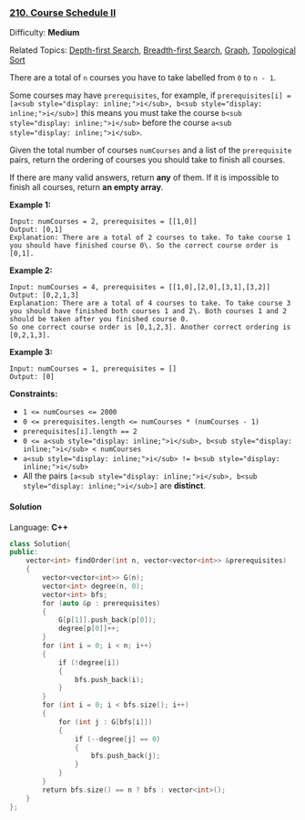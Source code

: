 ### [210\. Course Schedule II](https://leetcode.com/problems/course-schedule-ii/)

Difficulty: **Medium**

Related Topics: [Depth-first Search](https://leetcode.com/tag/depth-first-search/), [Breadth-first Search](https://leetcode.com/tag/breadth-first-search/), [Graph](https://leetcode.com/tag/graph/), [Topological Sort](https://leetcode.com/tag/topological-sort/)

There are a total of `n` courses you have to take labelled from `0` to `n - 1`.

Some courses may have `prerequisites`, for example, if `prerequisites[i] = [a<sub style="display: inline;">i</sub>, b<sub style="display: inline;">i</sub>]` this means you must take the course `b<sub style="display: inline;">i</sub>` before the course `a<sub style="display: inline;">i</sub>`.

Given the total number of courses `numCourses` and a list of the `prerequisite` pairs, return the ordering of courses you should take to finish all courses.

If there are many valid answers, return **any** of them. If it is impossible to finish all courses, return **an empty array**.

**Example 1:**

```
Input: numCourses = 2, prerequisites = [[1,0]]
Output: [0,1]
Explanation: There are a total of 2 courses to take. To take course 1 you should have finished course 0\. So the correct course order is [0,1].
```

**Example 2:**

```
Input: numCourses = 4, prerequisites = [[1,0],[2,0],[3,1],[3,2]]
Output: [0,2,1,3]
Explanation: There are a total of 4 courses to take. To take course 3 you should have finished both courses 1 and 2\. Both courses 1 and 2 should be taken after you finished course 0.
So one correct course order is [0,1,2,3]. Another correct ordering is [0,2,1,3].
```

**Example 3:**

```
Input: numCourses = 1, prerequisites = []
Output: [0]
```

**Constraints:**

- `1 <= numCourses <= 2000`
- `0 <= prerequisites.length <= numCourses * (numCourses - 1)`
- `prerequisites[i].length == 2`
- `0 <= a<sub style="display: inline;">i</sub>, b<sub style="display: inline;">i</sub> < numCourses`
- `a<sub style="display: inline;">i</sub> != b<sub style="display: inline;">i</sub>`
- All the pairs `[a<sub style="display: inline;">i</sub>, b<sub style="display: inline;">i</sub>]` are **distinct**.

#### Solution

Language: **C++**

```c++
class Solution{
public:
    vector<int> findOrder(int n, vector<vector<int>> &prerequisites)
    {
        vector<vector<int>> G(n);
        vector<int> degree(n, 0);
        vector<int> bfs;
        for (auto &p : prerequisites)
        {
            G[p[1]].push_back(p[0]);
            degree[p[0]]++;
        }
        for (int i = 0; i < n; i++)
        {
            if (!degree[i])
            {
                bfs.push_back(i);
            }
        }
        for (int i = 0; i < bfs.size(); i++)
        {
            for (int j : G[bfs[i]])
            {
                if (--degree[j] == 0)
                {
                    bfs.push_back(j);
                }
            }
        }
        return bfs.size() == n ? bfs : vector<int>();
    }
};
```
